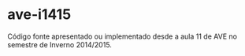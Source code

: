 ave-i1415
=========

Código fonte apresentado ou implementado desde a aula 11 de AVE no semestre de Inverno 2014/2015.
